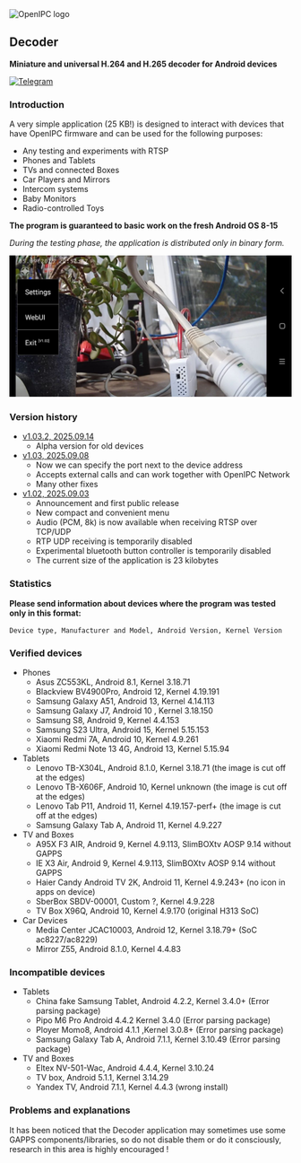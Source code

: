 <picture>
  <source media="(prefers-color-scheme: dark)" srcset="https://openipc.org/assets/openipc-logo-white.svg">
  <source media="(prefers-color-scheme: light)" srcset="https://openipc.org/assets/openipc-logo-black.svg">
  <img alt="OpenIPC logo" src="https://openipc.org/assets/openipc-logo-black.svg">
</picture>

## Decoder
**Miniature and universal H.264 and H.265 decoder for Android devices**

[![Telegram](https://openipc.org/images/telegram_button.svg)][telegram]

### Introduction
A very simple application (25 KB!) is designed to interact with devices that have OpenIPC firmware and can be used for the following purposes:
- Any testing and experiments with RTSP
- Phones and Tablets
- TVs and connected Boxes
- Car Players and Mirrors
- Intercom systems
- Baby Monitors
- Radio-controlled Toys

**The program is guaranteed to basic work on the fresh Android OS 8-15**

_During the testing phase, the application is distributed only in binary form._


![Menu](photo_menu.jpg)

### Version history
- [v1.03.2, 2025.09.14](https://github.com/OpenIPC/decoder/releases/download/latest/decoder_v1.03.2_20250914.apk)
    - Alpha version for old devices 
- [v1.03, 2025.09.08](https://github.com/OpenIPC/decoder/releases/download/latest/decoder_v1.03_20250908.apk)
    - Now we can specify the port next to the device address
    - Accepts external calls and can work together with OpenIPC Network
    - Many other fixes
- [v1.02, 2025.09.03](https://github.com/OpenIPC/decoder/releases/download/latest/decoder_v1.02_20250903.apk)
    - Announcement and first public release
    - New compact and convenient menu
    - Audio (PCM, 8k) is now available when receiving RTSP over TCP/UDP
    - RTP UDP receiving is temporarily disabled
    - Experimental bluetooth button controller is temporarily disabled
    - The current size of the application is 23 kilobytes

### Statistics
**Please send information about devices where the program was tested only in this format:**
```
Device type, Manufacturer and Model, Android Version, Kernel Version
```

### Verified devices
- Phones
    - Asus ZC553KL, Android 8.1, Kernel 3.18.71
    - Blackview BV4900Pro, Android 12, Kernel 4.19.191
    - Samsung Galaxy A51, Android 13, Kernel 4.14.113
    - Samsung Galaxy J7, Android 10 , Kernel 3.18.150
    - Samsung S8, Android 9, Kernel 4.4.153
    - Samsung S23 Ultra, Android 15, Kernel 5.15.153
    - Xiaomi Redmi 7A, Android 10, Kernel 4.9.261
    - Xiaomi Redmi Note 13 4G, Android 13, Kernel 5.15.94
- Tablets
    - Lenovo TB-X304L, Android 8.1.0, Kernel 3.18.71 (the image is cut off at the edges)
    - Lenovo TB-X606F, Android 10, Kernel unknown (the image is cut off at the edges)
    - Lenovo Tab P11, Android 11, Kernel 4.19.157-perf+ (the image is cut off at the edges)
    - Samsung Galaxy Tab A, Android 11, Kernel 4.9.227
- TV and Boxes
    - A95X F3 AIR, Android 9, Kernel 4.9.113, SlimBOXtv AOSP 9.14 without GAPPS
    - IE X3 Air, Android 9, Kernel 4.9.113, SlimBOXtv AOSP 9.14 without GAPPS
    - Haier Candy Android TV 2K, Android 11, Kernel 4.9.243+ (no icon in apps on device)
    - SberBox SBDV-00001, Custom ?, Kernel 4.9.228
    - TV Box X96Q, Android 10, Kernel 4.9.170 (original H313 SoC)
- Car Devices
    - Media Center JCAC10003, Android 12, Kernel 3.18.79+ (SoC ac8227/ac8229)
    - Mirror Z55, Android 8.1.0, Kernel 4.4.83

### Incompatible devices
- Tablets
    - China fake Samsung Tablet, Android 4.2.2, Kernel 3.4.0+ (Error parsing package)
    - Pipo M6 Pro Android 4.4.2 Kernel 3.4.0 (Error parsing package)
    - Ployer Momo8, Android 4.1.1 ,Kernel 3.0.8+ (Error parsing package)
    - Samsung Galaxy Tab A, Android 7.1.1, Kernel 3.10.49 (Error parsing package)
- TV and Boxes
    - Eltex NV-501-Wac, Android 4.4.4, Kernel 3.10.24
    - TV box, Android 5.1.1, Kernel 3.14.29
    - Yandex TV, Android 7.1.1, Kernel 4.4.3 (wrong install)

### Problems and explanations

It has been noticed that the Decoder application may sometimes use some GAPPS components/libraries, so do not disable them or do it consciously, research in this area is highly encouraged !


[price]: https://openipc.org/support-open-source
[firmware]: https://github.com/openipc/firmware
[logo]: https://openipc.org/assets/openipc-logo-black.svg
[mit]: https://opensource.org/license/mit
[opencollective]: https://opencollective.com/openipc
[paypal]: https://www.paypal.com/donate/?hosted_button_id=C6F7UJLA58MBS
[project]: https://github.com/openipc
[telegram]: https://openipc.org/our-channels
[website]: https://openipc.org
[wiki]: https://github.com/openipc/wiki
